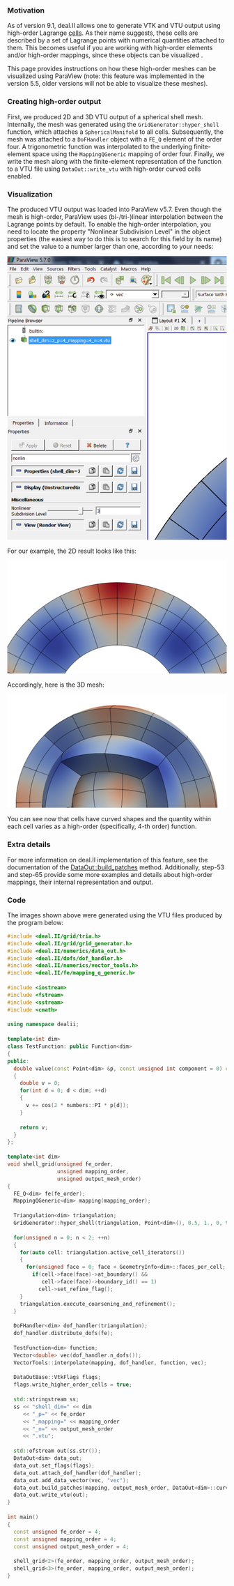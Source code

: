 ### Motivation

As of version 9.1, deal.II allows one to generate VTK and VTU output using high-order Lagrange [cells](https://blog.kitware.com/modeling-arbitrary-order-lagrange-finite-elements-in-the-visualization-toolkit/). As their name suggests, these cells are described by a set of Lagrange points with numerical quantities attached to them. This becomes useful if you are working with high-order elements and/or high-order mappings, since these objects can be visualized . 

This page provides instructions on how these high-order meshes can be visualized using ParaView (note: this feature was implemented in the version 5.5, older versions will not be able to visualize these meshes).

### Creating high-order output

First, we produced 2D and 3D VTU output of a spherical shell mesh. Internally, the mesh was generated using the `GridGenerator::hyper_shell` function, which attaches a `SphericalManifold` to all cells. Subsequently, the mesh was attached to a `DoFHandler` object with a `FE_Q` element of the order four. A trigonometric function was interpolated to the underlying finite-element space using the `MappingQGeneric` mapping of order four. Finally, we write the mesh along with the finite-element representation of the function to a VTU file using `DataOut::write_vtu` with high-order curved cells enabled.

### Visualization

The produced VTU output was loaded into ParaView v5.7. Even though the mesh is high-order, ParaView uses (bi-/tri-)linear interpolation between the Lagrange points by default. To enable the high-order interpolation, you need to locate the property "Nonlinear Subdivision Level" in the object properties (the easiest way to do this is to search for this field by its name) and set the value to a number larger than one, according to your needs:

![Nonlinear Subdivision Level](https://github.com/agrayver/dealii_wiki_imgs/blob/master/subdivision_option.png)

For our example, the 2D result looks like this:

![2D shell](https://github.com/agrayver/dealii_wiki_imgs/blob/master/shell_2d.png)

Accordingly, here is the 3D mesh:

![3D shell](https://github.com/agrayver/dealii_wiki_imgs/blob/master/shell_3d.png)

You can see now that cells have curved shapes and the quantity within each cell varies as a high-order (specifically, 4-th order) function.  

### Extra details

For more information on deal.II implementation of this feature, see the documentation of the [DataOut::build_patches](https://www.dealii.org/current/doxygen/deal.II/classDataOut.html#a5eb51872b8736849bb7e8d2007fae086) method. Additionally, step-53 and step-65 provide some more examples and details about high-order mappings, their internal representation and output. 

### Code

The images shown above were generated using the VTU files produced by the program below:

```c++
#include <deal.II/grid/tria.h>
#include <deal.II/grid/grid_generator.h>
#include <deal.II/numerics/data_out.h>
#include <deal.II/dofs/dof_handler.h>
#include <deal.II/numerics/vector_tools.h>
#include <deal.II/fe/mapping_q_generic.h>

#include <iostream>
#include <fstream>
#include <sstream>
#include <cmath>

using namespace dealii;

template<int dim>
class TestFunction: public Function<dim>
{
public:
  double value(const Point<dim> &p, const unsigned int component = 0) const
  {
    double v = 0;
    for(int d = 0; d < dim; ++d)
    {
      v += cos(2 * numbers::PI * p[d]);
    }

    return v;
  }
};

template<int dim>
void shell_grid(unsigned fe_order,
                unsigned mapping_order,
                unsigned output_mesh_order)
{
  FE_Q<dim> fe(fe_order);
  MappingQGeneric<dim> mapping(mapping_order);

  Triangulation<dim> triangulation;
  GridGenerator::hyper_shell(triangulation, Point<dim>(), 0.5, 1., 0, true);

  for(unsigned n = 0; n < 2; ++n)
  {
    for(auto cell: triangulation.active_cell_iterators())
    {
      for(unsigned face = 0; face < GeometryInfo<dim>::faces_per_cell; ++face)
        if(cell->face(face)->at_boundary() &&
           cell->face(face)->boundary_id() == 1)
          cell->set_refine_flag();
    }
    triangulation.execute_coarsening_and_refinement();
  }

  DoFHandler<dim> dof_handler(triangulation);
  dof_handler.distribute_dofs(fe);

  TestFunction<dim> function;
  Vector<double> vec(dof_handler.n_dofs());
  VectorTools::interpolate(mapping, dof_handler, function, vec);

  DataOutBase::VtkFlags flags;
  flags.write_higher_order_cells = true;

  std::stringstream ss;
  ss << "shell_dim=" << dim
     << "_p=" << fe_order
     << "_mapping=" << mapping_order
     << "_n=" << output_mesh_order
     << ".vtu";

  std::ofstream out(ss.str());
  DataOut<dim> data_out;
  data_out.set_flags(flags);
  data_out.attach_dof_handler(dof_handler);
  data_out.add_data_vector(vec, "vec");
  data_out.build_patches(mapping, output_mesh_order, DataOut<dim>::curved_inner_cells);
  data_out.write_vtu(out);
}

int main()
{
  const unsigned fe_order = 4;
  const unsigned mapping_order = 4;
  const unsigned output_mesh_order = 4;

  shell_grid<2>(fe_order, mapping_order, output_mesh_order);
  shell_grid<3>(fe_order, mapping_order, output_mesh_order);
}
```